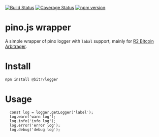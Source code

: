 [![Build Status](https://travis-ci.org/bitrinjani/logger.svg?branch=master)](https://travis-ci.org/bitrinjani/logger) [![Coverage Status](https://coveralls.io/repos/github/bitrinjani/logger/badge.svg?branch=master&i=2)](https://coveralls.io/github/bitrinjani/logger?branch=master) [![npm version](https://badge.fury.io/js/%40bitr%2Flogger.svg)](https://badge.fury.io/js/%40bitr%2Flogger)

# pino.js wrapper
A simple wrapper of pino logger with `labal` support, mainly for [R2 Bitcoin Arbitrager](https://github.com/bitrinjani/r2).

# Install

```bash
npm install @bitr/logger
```

# Usage
```
  const log = logger.getLogger('label');
  log.warn('warn log');
  log.info('info log');
  log.error('error log');
  log.debug('debug log');
```